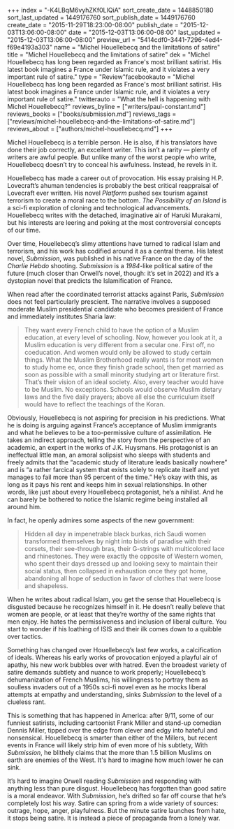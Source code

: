 +++
index = "-K4LBqM6vyhZKf0LIQiA"
sort_create_date = 1448850180
sort_last_updated = 1449176760
sort_publish_date = 1449176760
create_date = "2015-11-29T18:23:00-08:00"
publish_date = "2015-12-03T13:06:00-08:00"
date = "2015-12-03T13:06:00-08:00"
last_updated = "2015-12-03T13:06:00-08:00"
preview_url = "5414cdf0-3441-7296-4ed4-f69e4193a303"
name = "Michel Houellebecq and the limitations of satire"
title = "Michel Houellebecq and the limitations of satire"
dek = "Michel Houellebecq has long been regarded as France's most brilliant satirist. His latest book imagines a France under Islamic rule, and it violates a very important rule of satire."
type = "Review"facebookauto = "Michel Houellebecq has long been regarded as France's most brilliant satirist. His latest book imagines a France under Islamic rule, and it violates a very important rule of satire."
twitterauto = "What the hell is happening with Michel Houellebecq?"
reviews_byline = ["writers/paul-constant.md"]
reviews_books = ["books/submission.md"]
reviews_tags = ["reviews/michel-houellebecq-and-the-limitations-of-satire.md"]
reviews_about = ["authors/michel-houellebecq.md"]
+++

Michel Houellebecq is a terrible person. He is also, if his translators have done their job correctly, an excellent writer. This isn’t a rarity — plenty of writers are awful people. But unlike many of the worst people who write, Houellebecq doesn’t try to conceal his awfulness. Instead, he revels in it.

Houellebecq has made a career out of provocation. His essay praising H.P. Lovecraft’s ahuman tendencies is probably the best critical reappraisal of Lovecraft ever written. His novel *Platform* pushed sex tourism against terrorism to create a moral race to the bottom. *The Possibility of an Island* is a sci-fi exploration of cloning and technological advancements. Houellebecq writes with the detached, imaginative air of Haruki Murakami, but his interests are leering and poking at the most controversial concepts of our time.

Over time, Houellebecq’s slimy attentions have turned to radical Islam and terrorism, and his work has codified around it as a central theme. His latest novel, *Submission*, was published in his native France on the day of the *Charlie Hebdo* shooting. *Submission* is a *1984*-like political satire of the future (much closer than Orwell’s novel, though: it’s set in 2022) and it’s a dystopian novel that predicts the Islamification of France.

When read after the coordinated terrorist attacks against Paris, *Submission* does not feel particularly prescient. The narrative involves a supposed moderate Muslim presidential candidate who becomes president of France and immediately institutes Sharia law:

<blockquote>They want every French child to have the option of a Muslim education, at every level of schooling. Now, however you look at it, a Muslim education is very different from a secular one. First off, no coeducation. And women would only be allowed to study certain things. What the Muslim Brotherhood really wants is for most women to study home ec, once they finish grade school, then get married as soon as possible with a small minority studying art or literature first. That’s their vision of an ideal society. Also, every teacher would have to be Muslim. No exceptions. Schools would observe Muslim dietary laws and the five daily prayers; above all else the curriculum itself would have to reflect the teachings of the Koran.</blockquote>

Obviously, Houellebecq is not aspiring for precision in his predictions. What he is doing is arguing against France’s acceptance of Muslim immigrants and what he believes to be a too-permissive culture of assimilation. He takes an indirect approach, telling the story from the perspective of an academic, an expert in the works of J.K. Huysmans. His protagonist is an ineffectual little man, an amoral solipsist who sleeps with students and freely admits that the “academic study of literature leads basically nowhere” and is “a rather farcical system that exists solely to replicate itself and yet manages to fail more than 95 percent of the time.” He’s okay with this, as long as it pays his rent and keeps him in sexual relationships. In other words, like just about every Houellebecq protagonist, he’s a nihilist. And he can barely be bothered to notice the Islamic regime being installed all around him.

In fact, he openly admires some aspects of the new government:

<blockquote>Hidden all day in impenetrable black burkas, rich Saudi women transformed themselves by night into birds of paradise with their corsets, their see-through bras, their G-strings with multicolored lace and rhinestones. They were exactly the opposite of Western women, who spent their days dressed up and looking sexy to maintain their social status, then collapsed in exhaustion once they got home, abandoning all hope of seduction in favor of clothes that were loose and shapeless.</blockquote>

When he writes about radical Islam, you get the sense that Houellebecq is disgusted because he recognizes himself in it. He doesn’t really beleve that women are people, or at least that they’re worthy of the same rights that men enjoy. He hates the permissiveness and inclusion of liberal culture. You start to wonder if his loathing of ISIS and their ilk comes down to a quibble over tactics.

Something has changed over Houellebecq’s last few works, a calcification of ideals. Whereas his early works of provocation enjoyed a playful air of  apathy, his new work bubbles over with hatred. Even the broadest variety of satire demands subtlety and nuance to work properly; Houellebecq’s dehumanization of French Muslims, his willingness to portray them as soulless invaders out of a 1950s sci-fi novel even as he mocks liberal attempts at empathy and understanding, sinks *Submission* to the level of a clueless rant. 

This is something that has happened in America: after 9/11, some of our funniest satirists, including cartoonist Frank Miller and stand-up comedian Dennis Miller, tipped over the edge from clever and edgy into hateful and nonsensical. Houellebecq is smarter than either of the Millers, but recent events in France will likely strip him of even more of his subtlety, With *Submission*, he blithely claims that the more than 1.5 billion Muslims on earth are enemies of the West. It's hard to imagine how much lower he can sink.

It’s hard to imagine Orwell reading *Submission* and responding with anything less than pure disgust. Houellebecq has forgotten than good satire is a moral endeavor. With *Submission*, he’s drifted so far off course that he’s completely lost his way. Satire can spring from a wide variety of sources: outrage, hope, anger, playfulness. But the minute satire launches from hate, it stops being satire. It is instead a piece of propaganda from a lonely war. 